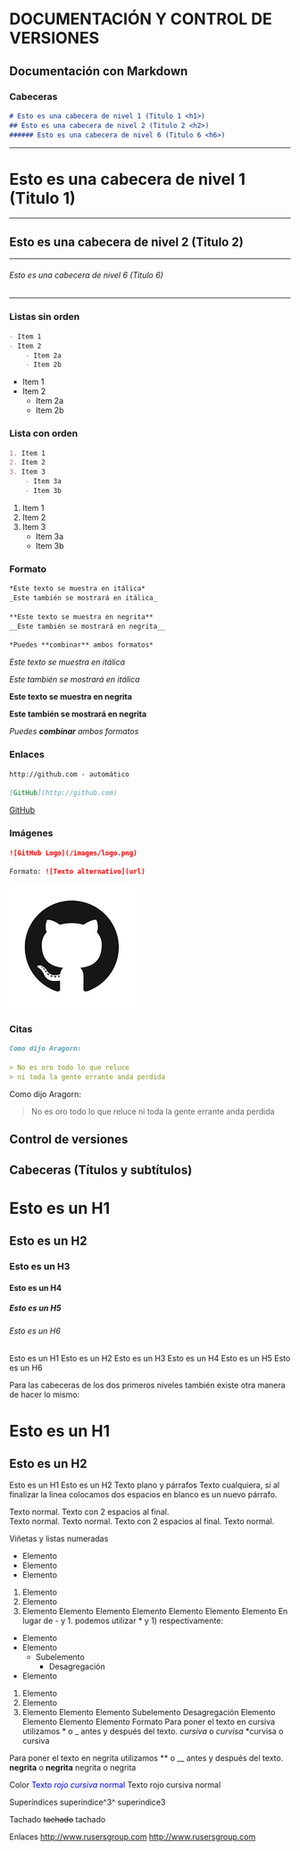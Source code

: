 # DOCUMENTACIÓN Y CONTROL DE VERSIONES

## Documentación con Markdown
### Cabeceras

```markdown
# Esto es una cabecera de nivel 1 (Titulo 1 <h1>)
## Esto es una cabecera de nivel 2 (Titulo 2 <h2>)
###### Esto es una cabecera de nivel 6 (Titulo 6 <h6>)
```

---
# Esto es una cabecera de nivel 1 (Titulo 1)
---
## Esto es una cabecera de nivel 2 (Titulo 2)
---
###### Esto es una cabecera de nivel 6 (Titulo 6)
---

### Listas sin orden

```markdown
- Item 1
- Item 2
    - Item 2a
    - Item 2b
```
- Item 1
- Item 2
    - Item 2a
    - Item 2b

### Lista con orden

```markdown
1. Item 1
2. Item 2
3. Item 3
    - Item 3a
    - Item 3b
```
1. Item 1
2. Item 2
3. Item 3
    - Item 3a
    - Item 3b

### Formato

```markdown
*Este texto se muestra en itálica*
_Este también se mostrará en itálica_

**Este texto se muestra en negrita**
__Este también se mostrará en negrita__

*Puedes **combinar** ambos formatos*
```
*Este texto se muestra en itálica*

_Este también se mostrará en itálica_

**Este texto se muestra en negrita**

__Este también se mostrará en negrita__

*Puedes **combinar** ambos formatos*


### Enlaces

```markdown
http://github.com - automático

[GitHub](http://github.com)
```
[GitHub](http://github.com)


### Imágenes

```markdown
![GitHub Logo](/images/logo.png)

Formato: ![Texto alternativo](url)
```
![GitHub Logo](https://github.com/josefilter/ApuntesMD/blob/master/descarga.png)


### Citas

```markdown
Como dijo Aragorn:

> No es oro todo lo que reluce
> ni toda la gente errante anda perdida
```
Como dijo Aragorn:

> No es oro todo lo que reluce
> ni toda la gente errante anda perdida


## Control de versiones


## Cabeceras (Títulos y subtítulos)

# Esto es un H1
## Esto es un H2
### Esto es un H3
#### Esto es un H4
##### Esto es un H5
###### Esto es un H6

Esto es un H1
Esto es un H2
Esto es un H3
Esto es un H4
Esto es un H5
Esto es un H6

Para las cabeceras de los dos primeros niveles también existe otra manera de hacer lo mismo:

Esto es un H1
=============
Esto es un H2
-------------
Esto es un H1
Esto es un H2
Texto plano y párrafos
Texto cualquiera, si al finalizar la linea colocamos dos espacios en blanco es un nuevo párrafo.

Texto normal.
Texto con 2 espacios al final.  
Texto normal.
Texto normal. Texto con 2 espacios al final.
Texto normal.

Viñetas y listas numeradas
- Elemento
- Elemento
- Elemento

1. Elemento
2. Elemento
3. Elemento
Elemento
Elemento
Elemento
Elemento
Elemento
Elemento
En lugar de - y 1. podemos utilizar * y 1) respectivamente:

* Elemento
* Elemento
    + Subelemento
        - Desagregación
* Elemento

1) Elemento
2) Elemento
3) Elemento
Elemento
Elemento
Subelemento
Desagregación
Elemento
Elemento
Elemento
Elemento
Formato
Para poner el texto en cursiva utilizamos * o _ antes y después del texto.
*cursiva* o _curvisa_
*curvisa o cursiva

Para poner el texto en negrita utilizamos ** o __ antes y después del texto.
**negrita** o __negrita__
negrita o negrita

Color
<span style="color:blue">Texto *rojo cursiva* normal</span>
Texto rojo cursiva normal

Superíndices
superindice^3^ 
superindice3

Tachado
~~tachado~~
tachado

Enlaces
<http://www.rusersgroup.com>
http://www.rusersgroup.com
